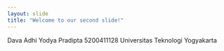 ```yaml
---
layout: slide
title: "Welcome to our second slide!"
---
```

Dava Adhi Yodya Pradipta
5200411128
Universitas Teknologi Yogyakarta
